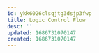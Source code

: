 ```yaml
---
id: ykk6026clsqjtg3dsjp3fwp
title: Logic Control Flow
desc: ''
updated: 1686731070147
created: 1686731070147
---
```


